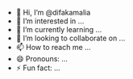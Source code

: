 - 👋 Hi, I’m @difakamalia
- 👀 I’m interested in ...
- 🌱 I’m currently learning ...
- 💞️ I’m looking to collaborate on ...
- 📫 How to reach me ...
- 😄 Pronouns: ...
- ⚡ Fun fact: ...

<!---
difakamalia/difakamalia is a ✨ special ✨ repository because its `README.md` (this file) appears on your GitHub profile.
You can click the Preview link to take a look at your changes.
--->

